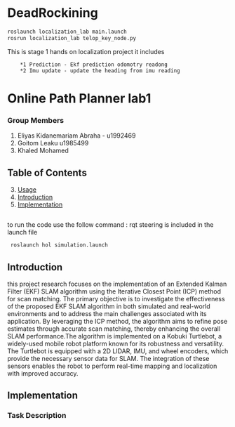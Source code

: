 # DeadRockining 
```bash
roslaunch localization_lab main.launch
rosrun localization_lab telop_key_node.py
```
This is stage 1 hands on localization project it includes

        *1 Prediction - Ekf prediction odomotry readong 
        *2 Imu update - update the heading from imu reading 

# Online Path Planner lab1

### Group Members 
   1. Eliyas Kidanemariam Abraha - u1992469
   2. Goitom Leaku  u1985499
   3. Khaled Mohamed 

## Table of Contents
3. [Usage](#usage)
1. [Introduction](#introduction)
2. [Implementation](#features)

## 
## 
## 
 to run the code use the follow command : rqt steering is included in the launch file   

 ```sh
  roslaunch hol simulation.launch
  ```
  
## Introduction
this project research focuses on the implementation  of an Extended Kalman Filter (EKF) SLAM algorithm using the Iterative Closest Point (ICP) method
for scan matching. The primary objective is to investigate
the effectiveness of the proposed EKF SLAM algorithm
in both simulated and real-world environments and to
address the main challenges associated with its application.
By leveraging the ICP method, the algorithm aims to refine
pose estimates through accurate scan matching, thereby
enhancing the overall SLAM performance.The algorithm is implemented on a Kobuki Turtlebot, a widely-used mobile robot platform known for its robustness
and versatility. The Turtlebot is equipped with a 2D LIDAR, IMU, and wheel encoders, which provide the necessary
sensor data for SLAM. The integration of these sensors
enables the robot to perform real-time mapping and
localization with improved accuracy.

## Implementation 
### 

### Task Description 

### 

